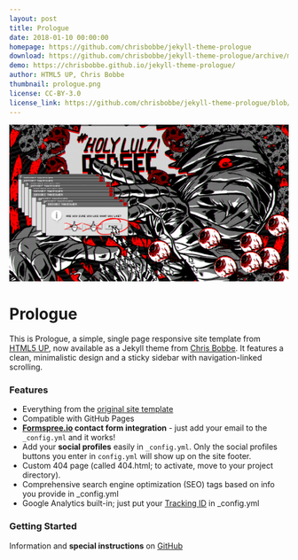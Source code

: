 ```yaml
---
layout: post
title: Prologue
date: 2018-01-10 00:00:00
homepage: https://github.com/chrisbobbe/jekyll-theme-prologue
download: https://github.com/chrisbobbe/jekyll-theme-prologue/archive/master.zip
demo: https://chrisbobbe.github.io/jekyll-theme-prologue/
author: HTML5 UP, Chris Bobbe
thumbnail: prologue.png
license: CC-BY-3.0
license_link: https://github.com/chrisbobbe/jekyll-theme-prologue/blob/master/LICENSE.md
---
```

![Screenshot](https://github.com/chrisbobbe/jekyll-theme-prologue/blob/master/assets/images/screenshot.png)

# Prologue

This is Prologue, a simple, single page responsive site template from [HTML5 UP](https://html5up.net/prologue), now available as a Jekyll theme from [Chris Bobbe](https://chrisbobbe.github.io). It features a clean, minimalistic design and a sticky sidebar with navigation-linked scrolling.

### Features

* Everything from the [original site template](https://html5up.net/prologue)
* Compatible with GitHub Pages
* **[Formspree.io](https://formspree.io/) contact form integration** - just add your email to the `_config.yml` and it works!
* Add your **social profiles** easily in `_config.yml`. Only the social profiles buttons you enter in `config.yml` will show up on the site footer.
* Custom 404 page (called 404.html; to activate, move to your project directory).
* Comprehensive search engine optimization (SEO) tags based on info you provide in _config.yml
* Google Analytics built-in; just put your [Tracking ID](https://support.google.com/analytics/answer/1008080?hl=en) in _config.yml

### Getting Started

Information and **special instructions** on [GitHub](https://github.com/chrisbobbe/jekyll-theme-prologue)
